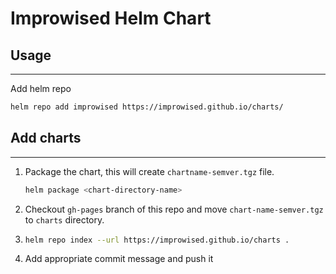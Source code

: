 # Improwised Helm Chart

## Usage

---

Add helm repo

```bash
helm repo add improwised https://improwised.github.io/charts/
```

## Add charts

---

1. Package the chart, this will create `chartname-semver.tgz` file.

   ```bash
   helm package <chart-directory-name>
   ```

2. Checkout `gh-pages` branch of this repo and move `chart-name-semver.tgz` to `charts` directory.

3. ```bash
   helm repo index --url https://improwised.github.io/charts .
   ```

4. Add appropriate commit message and push it
